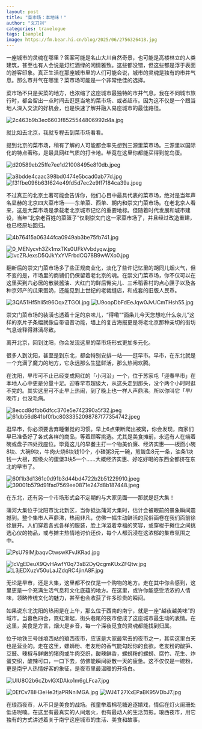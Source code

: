 ```yaml
---
layout: post
title: "菜市场：本地味！"
author: "文刀刘"
categories: travelogue
tags: [sample]
image: https://fm.bear.hi.cn/blog/2025/06/2756326418.jpg
---
```


一座城市的灵魂在哪里？答案可能是名山大川自然奇景，也可能是高楼林立的人类建筑，甚至也有人会说是灯红酒绿的闲情雅致。这些都没错，但这些都是浮于表面的游客印象。真正生活在那座城市里的人们可能会说，城市的灵魂是独有的市井气息。那么市井气在哪里？菜市场可能是一个非常绝佳的选择。

菜市场不只是买菜的地方，也浓缩了这座城市最独特的市井气息。我在不同城市旅行时，都会留出一点时间去逛逛当地的菜市场、或者超市。因为这不仅是一个跟当地人深入交流的好机会，也是快速了解并融入易座城市的最佳路径。

![2c463b9b3ec6603f8525544806992d4a.jpg][1]

就比如去北京，我就专程去到菜市场看看。

提到北京的菜市场，稍有了解的人可能都会率先想到三源里菜市场。三源里以国际化的特点著称，是最具网红气质的打卡地。毕竟在这里你都能买得到鸵鸟蛋。

![d20589eb25ffe7ee1d21008495e8f0db.jpeg][2]

![a8bdde4caac398bd0474e5bcad0ab77d.jpg][3]
![f31fbe096b63f624e49fd5d7ec2e9ff7184ca39a.jpeg][4]

不过真正的北京土著可能会告诉你，他们心目中最具代表的菜市场，绝对是当年声名显赫的北京四大菜市场——东单菜、西单、朝内和崇文门菜市场。在老北京人看来，这是大菜市场是承载老北京城市记忆的重要地标。但随着时代发展和城市建设，当年“北京老百姓的菜篮子”仅剩崇文门这一家菜市场了，并且经过改造重建，也已经原址回归。

![4b76415a06344fca0949ab3be75fb741.jpg][5]

![0_MENycvh3Zk1mxTKs0UFkVvbdyqw.jpg][6]
![lvcZRJexsD5QJkYxYVFrbdCQ78B9wWXo0.jpg][7]

翻新后的崇文门菜市场多了些正规商业化，淡化了些许记忆里的胡同儿烟火气，但不变的是，市场里的商铺们仍保留着老北京的魂。在崇文门菜市场，你不仅可以在这里买到六必居的散装酱油、大红门的鲜后臀尖儿、三禾稻香村的点心匣子以及各种京郊产的瓜果蛋奶，还能见到上世纪的老裁缝店，和成套的旧版人民币。

![3QA51Hf5hIi5t96OqxZTGOl.jpg][8]
![U9oopDbFdEeJqw0JvUCmTHsh55.jpg][9]

崇文门菜市场的装潢也透着十足的京味儿，“得嘞”“面条儿今天您想吃什么汆儿”这样的京片子条幅就像自带语音功能，墙上的复古海报更是将老北京那种亲切的街坊气息诠释得淋漓尽致。

离开北京，回到沈阳，你会发现这里的菜市场形式更加多元化。

很多人到沈阳，甚至是到东北，都会特别安排一站——逛早市。早市，在东北就是一个充满了魔力的地方，它永远那么生猛鲜活，那么热闹欢腾。

在沈阳，早市可不止已经变成网红的「小河沿」一个，位于苏家屯「迎春早市」在本地人心中更是分量十足。迎春早市超级大，从这头走到那头，没个两个小时时逛不完的。其实这里可不止早上热闹，到了晚上也一样人声鼎沸。所以你叫它「早/晚市」也没毛病。

![8eccd8dfbb6dfcc370e5e742390a5f32.jpeg][10]
![61db56d841bf0fbc8033352098787f77354742.jpeg][11]

逛早市，你必须要舍弃睡懒觉的习惯。早上6点果断爬出被窝，你会发现，商家们早已准备好了各式各样的商品，等着顾客挑选。尤其是美食摊前，永远有人在端着碗或盘子四处找座位。毕竟这儿的早餐主打一个物美价廉、经济实惠——板面小碗8块、大碗9块，牛肉火烧6块钱10个，小碴粥3元一碗，煎鲅鱼8元一条，油条1块钱一大根，超级火的蛋堡3块5一个……大概经济实惠、好吃好喝的东西全都挤在东北的早市了。

![60f1b3d1361c0d91b3d44bd4722b2b51229910.jpeg][12]
![39001b579d91fad7569ee0871e247d8b187448.jpeg][13]

在东北，还有另一个市场形式会不定期的与大家见面——那就是逛大集！

蒲河大集位于沈阳市沈北新区，当你抵达蒲河大集时，估计会被眼前的景象瞬间震撼到。整个集市人声鼎沸，热闹非凡，仿佛一幅生动鲜活的民俗画卷在我们面前徐徐展开。人们穿着各式各样的服装，脸上洋溢着幸福的笑容，或穿梭于摊位之间挑选心仪的物品，或与摊主热情地讨价还价，每个人都沉浸在这浓郁的集市氛围之中。

![PsU79lMjbaqvCtwswKFvJKRad.jpg][14]

![lcVgEDeuX9QvHAwfY0q73sB2DyQcgmKUxZFQtw.jpg][15]
![L3jEDXuzV50uLaJZdqRC4jinA8F.jpg][16]

无论是早市，还是大集，这里都不仅仅是一个购物的地方。走在其中你会感到，这里更是一个充满生活气息和文化底蕴的地方。在这里，或许你能感受浓浓的人情味，领略传统文化的魅力，甚至也会收获了许多珍贵的瞬间。

如果说东北沈阳的热闹是在上午，那么位于西南的南宁，就是一座“越夜越美味”的城市。当暮色四合，霓虹渐起，街头巷尾的夜市便成了这座城市最生动的表情。在这里，美食是方言，烟火是乡音，每一个深夜觅食的灵魂都能找到归属。

位于地铁三号线埌西站的琅西夜市，应该是大家最常去的夜市之一，其实这里白天也是营业的。走在这里，螺蛳粉、老友粉的香气能勾起你的食欲。老友粉的酸笋、豆豉、辣椒与鲜嫩的猪肉或牛肉交织，酸辣鲜香，螺蛳粉的螺蛳、腐竹、花生、炸蛋交织，酸辣可口，一口下去，仿佛能瞬间驱散一天的疲惫。这不仅仅是一碗粉，更是南宁人热情好客的象征，是夜市里最温暖的开场白。

![UlU8O2b6cZbvlGXDAko1m6gLFca7.jpg][17]

![0EfCv78IH3eHe3fjaPRNniMGA.jpg][18]
![WJ4T27XxEPaBK95VDbJ7.jpg][19]

在琅西夜市，从不只是美食的战场。孩童举着棉花糖追逐嬉戏，情侣在灯火阑珊处低语呢喃。在这里有最真实的人间烟火，也有最动人的生活剪影。琅西夜市，用它独有的方式讲述着关于南宁这座城市的生活、美食和故事。


  [1]: https://fm.bear.hi.cn/blog/2025/06/2564190102.jpg
  [2]: https://fm.bear.hi.cn/blog/2025/06/3412927983.jpeg
  [3]: https://fm.bear.hi.cn/blog/2025/06/4030660464.jpg
  [4]: https://fm.bear.hi.cn/blog/2025/06/2385486032.jpeg
  [5]: https://fm.bear.hi.cn/blog/2025/06/3922438696.jpg
  [6]: https://fm.bear.hi.cn/blog/2025/06/1091070043.jpg
  [7]: https://fm.bear.hi.cn/blog/2025/06/2380306869.jpg
  [8]: https://fm.bear.hi.cn/blog/2025/06/3115420701.jpg
  [9]: https://fm.bear.hi.cn/blog/2025/06/2370436905.jpg
  [10]: https://fm.bear.hi.cn/blog/2025/06/1992321637.jpeg
  [11]: https://fm.bear.hi.cn/blog/2025/06/555784116.jpeg
  [12]: https://fm.bear.hi.cn/blog/2025/06/3029535666.jpeg
  [13]: https://fm.bear.hi.cn/blog/2025/06/3292993610.jpeg
  [14]: https://fm.bear.hi.cn/blog/2025/06/2756326418.jpg
  [15]: https://fm.bear.hi.cn/blog/2025/06/239481953.jpg
  [16]: https://fm.bear.hi.cn/blog/2025/06/4129918999.jpg
  [17]: https://fm.bear.hi.cn/blog/2025/06/2315561085.jpg
  [18]: https://fm.bear.hi.cn/blog/2025/06/1990829490.jpg
  [19]: https://fm.bear.hi.cn/blog/2025/06/4168224503.jpg
